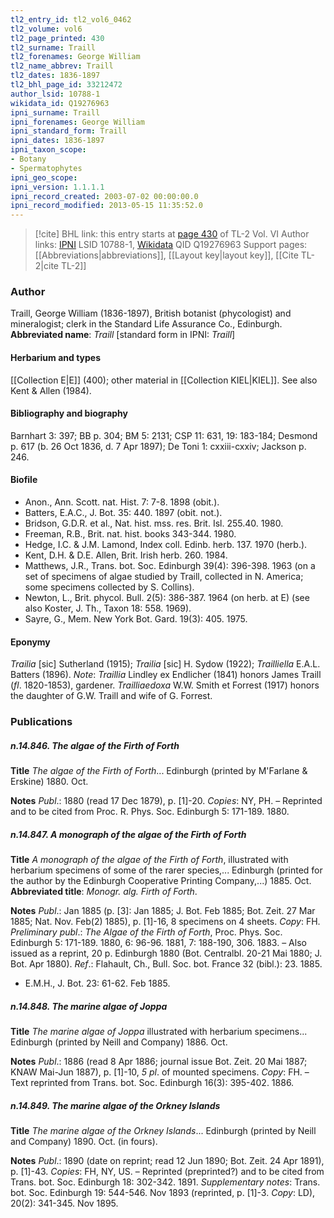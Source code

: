```yaml
---
tl2_entry_id: tl2_vol6_0462
tl2_volume: vol6
tl2_page_printed: 430
tl2_surname: Traill
tl2_forenames: George William
tl2_name_abbrev: Traill
tl2_dates: 1836-1897
tl2_bhl_page_id: 33212472
author_lsid: 10788-1
wikidata_id: Q19276963
ipni_surname: Traill
ipni_forenames: George William
ipni_standard_form: Traill
ipni_dates: 1836-1897
ipni_taxon_scope: 
- Botany
- Spermatophytes
ipni_geo_scope: 
ipni_version: 1.1.1.1
ipni_record_created: 2003-07-02 00:00:00.0
ipni_record_modified: 2013-05-15 11:35:52.0
---
```


> [!cite] BHL link: this entry starts at [page 430](https://www.biodiversitylibrary.org/page/33212472) of TL-2 Vol. VI
> Author links: [IPNI](https://www.ipni.org/a/10788-1) LSID 10788-1, [Wikidata](https://www.wikidata.org/wiki/Q19276963) QID Q19276963
> Support pages: [[Abbreviations|abbreviations]], [[Layout key|layout key]], [[Cite TL-2|cite TL-2]]

### Author

Traill, George William (1836-1897), British botanist (phycologist) and mineralogist; clerk in the Standard Life Assurance Co., Edinburgh. 
**Abbreviated name**: *Traill* \[standard form in IPNI: *Traill*\]

#### Herbarium and types

[[Collection E|E]] (400); other material in [[Collection KIEL|KIEL]]. See also Kent & Allen (1984).

#### Bibliography and biography

Barnhart 3: 397; BB p. 304; BM 5: 2131; CSP 11: 631, 19: 183-184; Desmond p. 617 (b. 26 Oct 1836, d. 7 Apr 1897); De Toni 1: cxxiii-cxxiv; Jackson p. 246.

#### Biofile

- Anon., Ann. Scott. nat. Hist. 7: 7-8. 1898 (obit.).
- Batters, E.A.C., J. Bot. 35: 440. 1897 (obit. not.).
- Bridson, G.D.R. et al., Nat. hist. mss. res. Brit. Isl. 255.40. 1980.
- Freeman, R.B., Brit. nat. hist. books 343-344. 1980.
- Hedge, I.C. & J.M. Lamond, Index coll. Edinb. herb. 137. 1970 (herb.).
- Kent, D.H. & D.E. Allen, Brit. Irish herb. 260. 1984.
- Matthews, J.R., Trans. bot. Soc. Edinburgh 39(4): 396-398. 1963 (on a set of specimens of algae studied by Traill, collected in N. America; some specimens collected by S. Collins).
- Newton, L., Brit. phycol. Bull. 2(5): 386-387. 1964 (on herb. at E) (see also Koster, J. Th., Taxon 18: 558. 1969).
- Sayre, G., Mem. New York Bot. Gard. 19(3): 405. 1975.

#### Eponymy

*Trailia* \[sic\] Sutherland (1915); *Trailia* \[sic\] H. Sydow (1922); *Trailliella* E.A.L. Batters (1896). *Note*: *Traillia* Lindley ex Endlicher (1841) honors James Traill (*fl*. 1820-1853), gardener. *Trailliaedoxa* W.W. Smith et Forrest (1917) honors the daughter of G.W. Traill and wife of G. Forrest.

### Publications

##### n.14.846. The algae of the Firth of Forth

**Title**
*The algae of the Firth of Forth*... Edinburgh (printed by M'Farlane & Erskine) 1880. Oct.

**Notes**
*Publ*.: 1880 (read 17 Dec 1879), p. \[1\]-20. *Copies*: NY, PH. – Reprinted and to be cited from Proc. R. Phys. Soc. Edinburgh 5: 171-189. 1880.

##### n.14.847. A monograph of the algae of the Firth of Forth

**Title**
*A monograph of the algae of the Firth of Forth*, illustrated with herbarium specimens of some of the rarer species,... Edinburgh (printed for the author by the Edinburgh Cooperative Printing Company,...) 1885. Oct.
**Abbreviated title**: *Monogr. alg. Firth of Forth*.

**Notes**
*Publ*.: Jan 1885 (p. \[3\]: Jan 1885; J. Bot. Feb 1885; Bot. Zeit. 27 Mar 1885; Nat. Nov. Feb(2) 1885), p. \[1\]-16, 8 specimens on 4 sheets. *Copy*: FH.
*Preliminary publ*.: *The Algae of the Firth of Forth*, Proc. Phys. Soc. Edinburgh 5: 171-189. 1880, 6: 96-96. 1881, 7: 188-190, 306. 1883. – Also issued as a reprint, 20 p. Edinburgh 1880 (Bot. Centralbl. 20-21 Mai 1880; J. Bot. Apr 1880).
*Ref*.: Flahault, Ch., Bull. Soc. bot. France 32 (bibl.): 23. 1885.
- E.M.H., J. Bot. 23: 61-62. Feb 1885.

##### n.14.848. The marine algae of Joppa

**Title**
*The marine algae of Joppa* illustrated with herbarium specimens... Edinburgh (printed by Neill and Company) 1886. Oct.

**Notes**
*Publ*.: 1886 (read 8 Apr 1886; journal issue Bot. Zeit. 20 Mai 1887; KNAW Mai-Jun 1887), p. \[1\]-10, *5 pl*. of mounted specimens. *Copy*: FH. – Text reprinted from Trans. bot. Soc. Edinburgh 16(3): 395-402. 1886.

##### n.14.849. The marine algae of the Orkney Islands

**Title**
*The marine algae of the Orkney Islands*... Edinburgh (printed by Neill and Company) 1890. Oct. (in fours).

**Notes**
*Publ*.: 1890 (date on reprint; read 12 Jun 1890; Bot. Zeit. 24 Apr 1891), p. \[1\]-43. *Copies*: FH, NY, US. – Reprinted (preprinted?) and to be cited from Trans. bot. Soc. Edinburgh 18: 302-342. 1891.
*Supplementary notes*: Trans. bot. Soc. Edinburgh 19: 544-546. Nov 1893 (reprinted, p. \[1\]-3. *Copy*: LD), 20(2): 341-345. Nov 1895.

